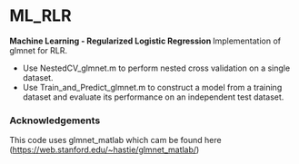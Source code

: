 # ML_RLR
<b> Machine Learning - Regularized Logistic Regression </b>
Implementation of glmnet for RLR.
* Use NestedCV_glmnet.m to perform nested cross validation on a single dataset.
* Use Train_and_Predict_glmnet.m to construct a model from a training dataset and evaluate its performance on an independent test dataset.

### Acknowledgements
This code uses glmnet_matlab which cam be found here (https://web.stanford.edu/~hastie/glmnet_matlab/)
